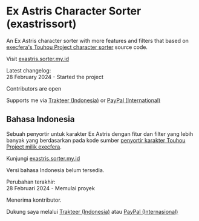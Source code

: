 # Ex Astris Character Sorter (exastrissort)
An Ex Astris character sorter with more features and filters that based on [execfera's Touhou Project character sorter](https://tohosort.frelia.my/) source code.

Visit [exastris.sorter.my.id](https://exastris.sorter.my.id/)

Latest changelog:<br>
28 February 2024 - Started the project

Contributors are open

Supports me via [Trakteer (Indonesia)](https://trakteer.id/ufalsalman/tip) or [PayPal (International)](https://paypal.me/ufalsalman)

## Bahasa Indonesia

Sebuah penyortir untuk karakter Ex Astris dengan fitur dan filter yang lebih banyak yang berdasarkan pada kode sumber [penyortir karakter Touhou Project milik execfera](https://tohosort.frelia.my/).

Kunjungi [exastris.sorter.my.id](https://exastris.sorter.my.id/)

Versi bahasa Indonesia belum tersedia.

Perubahan terakhir:<br>
28 Februari 2024 - Memulai proyek

Menerima kontributor.

Dukung saya melalui [Trakteer (Indonesia)](https://trakteer.id/ufalsalman/tip) atau [PayPal (Internasional)](https://paypal.me/ufalsalman)